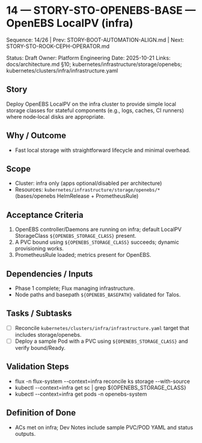 # 14 — STORY-STO-OPENEBS-BASE — OpenEBS LocalPV (infra)

Sequence: 14/26 | Prev: STORY-BOOT-AUTOMATION-ALIGN.md | Next: STORY-STO-ROOK-CEPH-OPERATOR.md

Status: Draft
Owner: Platform Engineering
Date: 2025-10-21
Links: docs/architecture.md §10; kubernetes/infrastructure/storage/openebs; kubernetes/clusters/infra/infrastructure.yaml

## Story
Deploy OpenEBS LocalPV on the infra cluster to provide simple local storage classes for stateful components (e.g., logs, caches, CI runners) where node‑local disks are appropriate.

## Why / Outcome
- Fast local storage with straightforward lifecycle and minimal overhead.

## Scope
- Cluster: infra only (apps optional/disabled per architecture)
- Resources: `kubernetes/infrastructure/storage/openebs/*` (bases/openebs HelmRelease + PrometheusRule)

## Acceptance Criteria
1) OpenEBS controller/Daemons are running on infra; default LocalPV StorageClass `${OPENEBS_STORAGE_CLASS}` present.
2) A PVC bound using `${OPENEBS_STORAGE_CLASS}` succeeds; dynamic provisioning works.
3) PrometheusRule loaded; metrics present for OpenEBS.

## Dependencies / Inputs
- Phase 1 complete; Flux managing infrastructure.
- Node paths and basepath `${OPENEBS_BASEPATH}` validated for Talos.

## Tasks / Subtasks
- [ ] Reconcile `kubernetes/clusters/infra/infrastructure.yaml` target that includes storage/openebs.
- [ ] Deploy a sample Pod with a PVC using `${OPENEBS_STORAGE_CLASS}` and verify bound/Ready.

## Validation Steps
- flux -n flux-system --context=infra reconcile ks storage --with-source
- kubectl --context=infra get sc | grep ${OPENEBS_STORAGE_CLASS}
- kubectl --context=infra get pods -n openebs-system

## Definition of Done
- ACs met on infra; Dev Notes include sample PVC/POD YAML and status outputs.
